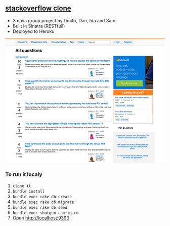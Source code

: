 ## [stackoverflow clone](http://dbcstackoverflow.herokuapp.com/)

* 3 days group project by Dmitri, Dan, Ida and Sam
* Built in Sinatra (RESTfull)
* Deployed to Heroku

![main page](public/Screenshot.png)

### To run it localy
1.  `clone it`
2.  `bundle install`
3.  `bundle exec rake db:create`
4.  `bundle exec rake db:migrate`
5.  `bundle exec rake db:seed`
6.  `bundle exec shotgun config.ru`
7.  Open [http://localhost:9393](http://localhost:9393)
